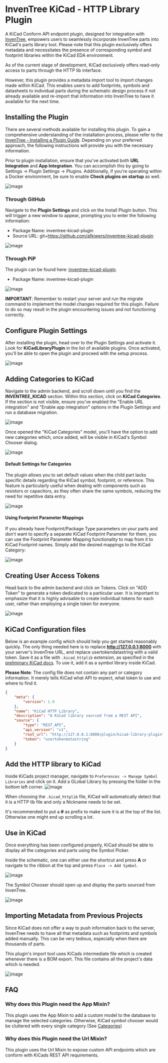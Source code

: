 # InvenTree KiCad - HTTP Library Plugin

A KiCad Conform API endpoint plugin, designed for integration with [InvenTree](https://inventree.org), empowers users to seamlessly incorporate InvenTree parts into KiCad's parts library tool. Please note that this plugin exclusively offers metadata and necessitates the presence of corresponding symbol and footprint libraries within the KiCad EDA environment.

As of the current stage of development, KiCad exclusively offers read-only access to parts through the HTTP lib interface.

However, this plugin provides a metadata import tool to import changes made within KiCad. This enables users to add footprints, symbols and datasheets to individual parts during the schematic design process if not already available and re-import that information into InvenTree to have it available for the next time.

## Installing the Plugin

There are several methods available for installing this plugin. To gain a comprehensive understanding of the installation process, please refer to the [InvenTree - Installing a Plugin Guide](https://docs.inventree.org/en/latest/extend/plugins/install/#installation-methods). Depending on your preferred approach, the following instructions will provide you with the necessary information.

Prior to plugin installation, ensure that you've activated both **URL Integration** and **App Integration**. You can accomplish this by going to Settings → Plugin Settings → Plugins. Additionally, if you're operating within a Docker environment, be sure to enable **Check plugins on startup** as well.

![image](/images/plugin_general_settings.png)

### Through GitHub

Navigate to the **Plugin Settings** and click on the Install Plugin button. This will trigger a new window to appear, prompting you to enter the following information:

- Package Name: inventree-kicad-plugin
- Source URL: git+<https://github.com/afkiwers/inventree-kicad-plugin>

![image](/images/install_plugin_via_github_url.png)

### Through PiP

The plugin can be found here: [inventree-kicad-plugin](https://pypi.org/project/inventree-kicad-plugin/).

- Package Name: inventree-kicad-plugin

![image](/images/pip_install.png)

**IMPORTANT**: Remember to restart your server and run the migrate command to implement the model changes required for this plugin. Failure to do so may result in the plugin encountering issues and not functioning correctly.

## Configure Plugin Settings

After installing the plugin, head over to the Plugin Settings and activate it. Look for **KiCadLibraryPlugin** in the list of available plugins. Once activated, you'll be able to open the plugin and proceed with the setup process.

![image](/images/admin_add_change_categories.png)

## Adding Categories to KiCad

Navigate to the admin backend, and scroll down until you find the **INVENTREE_KICAD** section. Within this section, click on **KiCad Categories**.
If the section is not visible, ensure you've enabled the "Enable URL integration" and "Enable app integration" options in the Plugin Settings and run a database migration.

![image](/images/admin_model.png)

Once opened the "KiCad Categories" model, you'll have the option to add new categories which, once added, will be visible in KiCad's Symbol Chooser dialog.

![image](/images/admin_add_change_categories.png)

#### Default Settings for Categories

The plugin allows you to set default values when the child part lacks specific details regarding the KiCad symbol, footprint, or reference. This feature is particularly useful when dealing with components such as resistors or capacitors, as they often share the same symbols, reducing the need for repetitive data entry.

![image](/images/admin_add_category.png)

#### Using Footprint Parameter Mappings

If you already have Footprint/Package Type parameters on your parts and
don't want to specify a separate KiCad Footprint Parameter for them, you
can use the Footprint Parameter Mapping functionality to map from it to
KiCad Footprint names. Simply add the desired mappings to the KiCad
Category:

![image](/images/admin_footprint_mappings.png)

## Creating User Access Tokens

Head back to the admin backend and click on Tokens. Click on "ADD Token" to generate a token dedicated to a particular user. It is important to emphasize that it is highly advisable to create individual tokens for each user, rather than employing a single token for everyone.

![image](/images/admin_tokens.png)

## KiCad Configuration files

Below is an example config which should help you get started reasonably quickly. The only thing needed here is to replace **<http://127.0.0.1:8000>** with your server's InvenTree URL, and replace usertokendatastring with a valid token. Save it as a file with `.kicad_httplib` extension, as specified in the [preliminary KiCad docs](https://docs.kicad.org/master/en/eeschema/eeschema_advanced.html#http-libraries). To use it, add it as a symbol library inside KiCad.

**Please Note**: The config file does not contain any part or category information. It merely tells KiCad what API to expect, what token to use and where to find it.

```json
{
    "meta": {
        "version": 1.0
    },
    "name": "KiCad HTTP Library",
    "description": "A KiCad library sourced from a REST API",
    "source": {
        "type": "REST_API",
        "api_version": "v1",
        "root_url": "http://127.0.0.1:8000/plugin/kicad-library-plugin",
        "token": "usertokendatastring"
    }
}
```

## Add the HTTP library to KiCad

Inside KiCads project manager, navigate to `Preferences -> Manage Symbol Libraries` and click on it. Add a GLobal Library by pressing the folder in the bottom left corner.
![image](/images/add_symbol_lib.png)

When choosing the `.kicad_httplib` file, KiCad will automatically detect that it is a HTTP lib file and only a Nickname needs to be set.

It's recommended to put a **#** as prefix to make sure it is at the top of the list. Otherwise one might end up scrolling a lot.

## Use in KiCad

Once everything has been configured properly, KiCad should be able to display all the categories and parts using the Symbol Picker.

Inside the schematic, one can either use the shortcut and press **A** or navigate to the ribbon at the top and press `Place -> Add Symbol`.

![image](/images/eeschema_open_chooser.png)

The Symbol Chooser should open up and display the parts sourced from InvenTree.

![image](/images/symbol_chooser.png)

## Importing Metadata from Previous Projects

Since KiCad does not offer a way to push information back to the server, InvenTree needs to have all that metadata such as footprints and symbols added manually. This can be very tedious, especially when there are thousands of parts.

This plugin's import tool uses KiCads intermediate file which is created whenever there is a BOM export. This file contains all the project's data which is needed.

![image](/images/kicad_meta_data_import.png)

## FAQ

### Why does this Plugin need the App Mixin?

This plugin uses the App Mixin to add a custom model to the database to manage the selected categories. Otherwise, KiCad symbol chooser would be cluttered with every single category (See [Categories](#adding-categories-to-kicad))

### Why does this Plugin need the Url Mixin?

This plugin uses the Url Mixin to expose custom API endpoints which are conform with KiCads REST API requirements.
